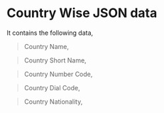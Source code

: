 # Country Wise JSON data

It contains the following data,

> Country Name,

> Country Short Name,

> Country Number Code,

> Country Dial Code,

> Country Nationality,
